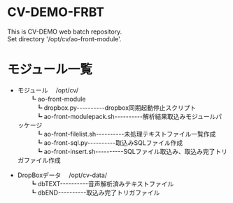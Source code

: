 # CV-DEMO-FRBT
This is CV-DEMO web batch repository.  
Set directory '/opt/cv/ao-front-module'.  

# モジュール一覧
- モジュール
　/opt/cv/  
　　┗ ao-front-module  
　　　┗ dropbox.py----------dropbox同期起動停止スクリプト  
　　　┗ ao-front-modulepack.sh----------解析結果取込みモジュールパッケージ  
　　　┗ ao-front-filelist.sh----------未処理テキストファイル一覧作成  
　　　┗ ao-front-sql.py----------取込みSQLファイル作成  
　　　┗ ao-front-insert.sh----------SQLファイル取込み、取込み完了トリガファイル作成  

- DropBoxデータ
　/opt/cv-data/  
　　┗ dbTEXT----------音声解析済みテキストファイル  
　　┗ dbEND----------取込み完了トリガファイル  
